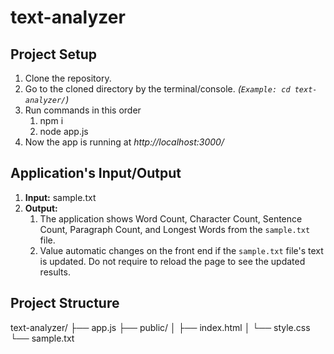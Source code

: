 # text-analyzer

## Project Setup
1. Clone the repository.
2. Go to the cloned directory by the terminal/console. _(`Example: cd text-analyzer/`)_
3. Run commands in this order
     1. npm i
     2. node app.js
4. Now the app is running at _http://localhost:3000/_




## Application's Input/Output
1. **Input:** sample.txt
2. **Output:** 
     1. The application shows Word Count, Character Count, Sentence Count, Paragraph Count, and Longest Words from the `sample.txt` file.
     2. Value automatic changes on the front end if the `sample.txt` file's text is updated. Do not require to reload the page to see the updated results.

## Project Structure
text-analyzer/
├── app.js
├── public/
│   ├── index.html
│   └── style.css
└── sample.txt

